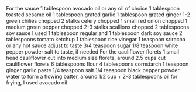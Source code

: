 For the sauce
1 tablespoon avocado oil or any oil of choice
1 tablespoon toasted sesame oil
1 tablespoon grated garlic
1 tablespoon grated ginger
1-2 green chilies chopped
2 stalks celery chopped
1 small red onion chopped
1 medium green pepper chopped
2-3 stalks scallions chopped
2 tablespoons soy sauce I used 1 tablespoon regular and 1 tablespoon dark soy sauce
2 tablespoons tomato ketchup
1 tablespoon rice vinegar
1 teaspoon sriracha or any hot sauce adjust to taste
3/4 teaspoon sugar
1/8 teaspoon white pepper powder
salt to taste, if needed
For the cauliflower florets
1 small head cauliflower cut into medium size florets, around 2.5 cups cut cauliflower florets
6 tablespoons flour
4 tablespoons cornstarch
1 teaspoon ginger garlic paste
1/4 teaspoon salt
1/4 teaspoon black pepper powder
water to form a flowing batter, around 1/2 cup + 2-3 tablespoons
oil for frying, I used avocado oil